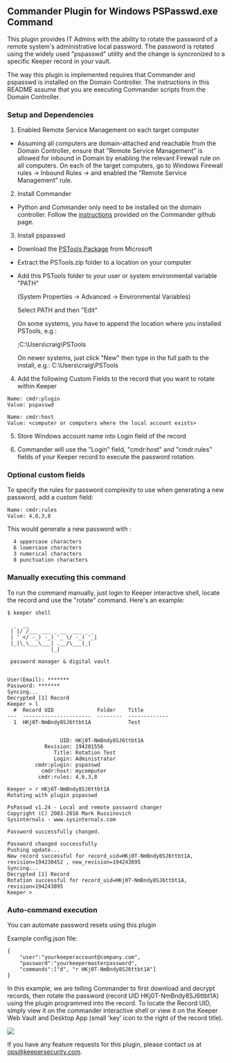 Commander Plugin for Windows PSPasswd.exe Command
----

This plugin provides IT Admins with the ability to rotate the password of a remote system's administrative local password. The password is rotated using the widely used "pspasswd" utility and the change is syncronized to a specific Keeper record in your vault.  

The way this plugin is implemented requires that Commander and pspasswd is installed on the Domain Controller.  The instructions in this README assume that you are executing Commander scripts from the Domain Controller.

### Setup and Dependencies

1. Enabled Remote Service Management on each target computer

- Assuming all computers are domain-attached and reachable from the Domain Controller, ensure that "Remote Service Management" is allowed for inbound in Domain by enabling the relevant Firewall rule on all computers.  On each of the target computers, go to Windows Firewall rules -> Inbound Rules -> and enabled the "Remote Service Management" rule.

2. Install Commander

- Python and Commander only need to be installed on the domain controller.  Follow the [instructions](https://github.com/Keeper-Security/Commander#installation) provided on the Commander github page.

3. Install pspasswd 

- Download the [PSTools Package](https://docs.microsoft.com/en-us/sysinternals/downloads/pspasswd) from Microsoft

- Extract the PSTools.zip folder to a location on your computer

- Add this PSTools folder to your user or system environmental variable "PATH"
  
  (System Properties -> Advanced -> Environmental Variables)

  Select PATH and then "Edit"

  On some systems, you have to append the location where you installed PSTools, e.g.:

  ;C:\Users\craig\PSTools

  On newer systems, just click "New" then type in the full path to the install, e.g.:
  C:\Users\craig\PSTools

4. Add the following Custom Fields to the record that you want to rotate within Keeper

```
Name: cmdr:plugin
Value: pspasswd

Name: cmdr:host
Value: <computer or computers where the local account exists>
```
5. Store Windows account name into Login field of the record

6. Commander will use the "Login" field, "cmdr:host" and "cmdr:rules" fields of your Keeper record to execute the password rotation.

### Optional custom fields

To specify the rules for password complexity to use when generating a new password, add a custom field:

```
Name: cmdr:rules
Value: 4,6,3,8
```

This would generate a new password with :
```
  4 uppercase characters
  6 lowercase characters
  3 numerical characters
  8 punctuation characters
```

### Manually executing this command

To run the command manually, just login to Keeper interactive shell, locate the record and use the "rotate" command.  Here's an example:

```
$ keeper shell

  _  __
 | |/ /___ ___ _ __  ___ _ _
 | ' </ -_) -_) '_ \/ -_) '_|
 |_|\_\___\___| .__/\___|_|
              |_|

 password manager & digital vault


User(Email): *******
Password: *******
Syncing...
Decrypted [1] Record
Keeper > l
  #  Record UID              Folder    Title
---  ----------------------  --------  -------------
  1  HKj0T-NmBndy8SJ6ttbt1A            Test


                 UID: HKj0T-NmBndy8SJ6ttbt1A
            Revision: 194201556
               Title: Rotation Test
               Login: Administrator
         cmdr:plugin: pspasswd
           cmdr:host: mycomputer
          cmdr:rules: 4,6,3,8

Keeper > r HKj0T-NmBndy8SJ6ttbt1A
Rotating with plugin pspasswd

PsPasswd v1.24 - Local and remote password changer
Copyright (C) 2003-2016 Mark Russinovich
Sysinternals - www.sysinternals.com

Password successfully changed.

Password changed successfully
Pushing update...
New record successful for record_uid=HKj0T-NmBndy8SJ6ttbt1A, revision=194238452 , new_revision=194243895
Syncing...
Decrypted [1] Record
Rotation successful for record_uid=HKj0T-NmBndy8SJ6ttbt1A, revision=194243895
Keeper >
```

### Auto-command execution

You can automate password resets using this plugin

Example config.json file:

```
{                                                                               
    "user":"yourkeeperaccount@company.com",
    "password":"yourkeepermasterpassword",
    "commands":["d", "r HKj0T-NmBndy8SJ6ttbt1A"]
}
```

In this example, we are telling Commander to first download and decrypt records, then rotate the password (record UID HKj0T-NmBndy8SJ6ttbt1A) using the plugin programmed into the record. To locate the Record UID, simply view it on the commander interactive shell or view it on the Keeper Web Vault and Desktop App (small 'key' icon to the right of the record title).

![](https://raw.githubusercontent.com/Keeper-Security/Commander/master/keepercommander/images/record_uid.png)

If you have any feature requests for this plugin, please contact us at ops@keepersecurity.com.


